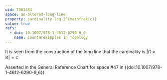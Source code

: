 ```yaml
---
uid: T001384
space: an-altered-long-line
property: cardinality-leq-2^{mathfrak(c)}
value: true
refs:
  - doi: 10.1007/978-1-4612-6290-9_6
    name: Counterexamples in Topology
---
```

It is seen from the construction of the long line that the cardinality is $|\Omega \times \mathbb{R}|=c$

Asserted in the General Reference Chart for space #47 in
{{doi:10.1007/978-1-4612-6290-9_6}}.
